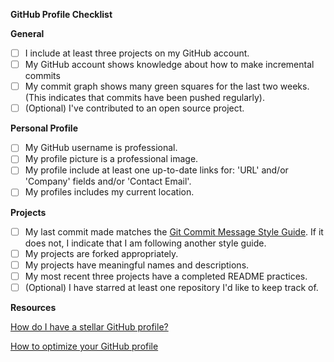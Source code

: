 **GitHub Profile Checklist**

**General**

- [ ] I include at least three projects on my GitHub account.
- [ ] My GitHub account shows knowledge about how to make incremental commits
- [ ] My commit graph shows many green squares for the last two weeks. (This indicates that commits have been pushed regularly).
- [ ] (Optional) I've contributed to an open source project.

**Personal Profile**

- [ ] My GitHub username is professional.
- [ ] My profile picture is a professional image.
- [ ] My profile include at least one up-to-date links for: 'URL' and/or 'Company' fields and/or 'Contact Email'.
- [ ] My profiles includes my current location.

**Projects**

- [ ] My last commit made matches the [Git Commit Message Style Guide](http://udacity.github.io/git-styleguide/). If it does not, I indicate that I am following another style guide.
- [ ] My projects are forked appropriately.
- [ ] My projects have meaningful names and descriptions.
- [ ] My most recent three projects have a completed README practices.
- [ ] (Optional) I have starred at least one repository I'd like to keep track of.

**Resources**

[How do I have a stellar GitHub profile?](https://www.quora.com/How-do-I-have-a-stellar-GitHub-profile)

[How to optimize your GitHub profile](https://hackernoon.com/how-to-optimize-your-github-profile-9540f338b2c9)

